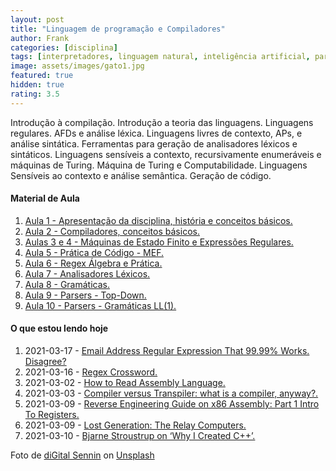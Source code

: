 ```yaml
---
layout: post
title: "Linguagem de programação e Compiladores"
author: Frank
categories: [disciplina]
tags: [interpretadores, linguagem natural, inteligência artificial, parsers]
image: assets/images/gato1.jpg
featured: true
hidden: true
rating: 3.5
---
```


Introdução à compilação. Introdução a teoria das linguagens. Linguagens regulares. AFDs e análise léxica. Linguagens livres de contexto, APs, e análise sintática. Ferramentas para geração de analisadores léxicos e sintáticos. Linguagens sensíveis a contexto, recursivamente enumeráveis e máquinas de Turing. Máquina de Turing e Computabilidade. Linguagens Sensíveis ao contexto e análise semântica. Geração de código.

<h4>Material de Aula</h4>
 
 <ol>
        <li><a href="https://frankalcantara.com/Aulas/Liguagens/out/Aula1.html" target="_blanck">Aula 1 - Apresentação da disciplina, história e conceitos básicos.</a></li>
        <li><a href="https://frankalcantara.com/Aulas/Liguagens/out/Aula2.html" target="_blanck">Aula 2 - Compiladores, conceitos básicos.</a></li>
        <li><a href="https://frankalcantara.com/Aulas/Liguagens/out/Aula3.html" target="_blanck">Aulas 3 e 4 - Máquinas de Estado Finito e Expressões Regulares.</a></li>
        <li><a href="https://frankalcantara.com/Aulas/Liguagens/out/Aula4.html" target="_blanck">Aula 5 - Prática de Código - MEF.</a></li>
        <li><a href="https://frankalcantara.com/Aulas/Liguagens/out/Aula5.html" target="_blanck">Aula 6 - Regex Álgebra e Prática.</a></li>
        <li><a href="https://frankalcantara.com/Aulas/Liguagens/out/Aula6.html" target="_blanck">Aula 7 - Analisadores Léxicos.</a></li>
        <li><a href="https://frankalcantara.com/Aulas/Liguagens/out/Aula7.html" target="_blanck">Aula 8 - Gramáticas.</a></li>
        <li><a href="https://frankalcantara.com/Aulas/Liguagens/out/Aula8.html" target="_blanck">Aula 9 - Parsers - Top-Down.</a></li>
        <li><a href="https://frankalcantara.com/Aulas/Liguagens/out/Aula9.html" target="_blanck">Aula 10 - Parsers - Gramáticas LL(1).</a></li>
 </ol>

<h4>O que estou lendo hoje</h4>
<ol> 
        <li>2021-03-17 - <a href="https://emailregex.com/" target="_blanck">Email Address Regular Expression That 99.99% Works. Disagree?</a></li>
        <li>2021-03-16 - <a href="http://jimbly.github.io/regex-crossword/" target="_blanck">Regex  Crossword.</a></li>
        <li>2021-03-02 - <a href="https://wolchok.org/posts/how-to-read-assembly-language/" target="_blanck">How to Read Assembly Language.</a></li> 
        <li>2021-03-03 - <a href="https://hisham.hm/2021/02/25/compiler-versus-transpiler-what-is-a-compiler-anyway/" target="_blanck">Compiler versus Transpiler: what is a compiler, anyway?.</a></li> 
       <li>2021-03-09 - <a href="https://infoseclina.blogspot.com/2017/06/reverse-engineering-guide-on-x86.html" target="_blanck">Reverse Engineering Guide on x86 Assembly: Part 1 Intro To Registers.</a></li> 
        <li>2021-03-09 - <a href="https://technicshistory.com/2017/05/10/lost-generation-the-relay-computers/" target="_blanck">Lost Generation: The Relay Computers.</a></li> 
        <li>2021-03-10 - <a href="https://blog.adafruit.com/2017/05/08/bjarne-stroustrup-on-why-i-created-c/" target="_blanck">Bjarne Stroustrup on ‘Why I Created C++’.</a></li>
        
       
</ol>

<span>Foto de <a href="https://unsplash.com/@digitalsennin?utm_source=unsplash&amp;utm_medium=referral&amp;utm_content=creditCopyText">diGital Sennin</a> on <a href="https://unsplash.com/s/photos/computers?utm_source=unsplash&amp;utm_medium=referral&amp;utm_content=creditCopyText">Unsplash</a></span>
